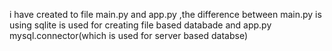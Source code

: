 i have created to file main.py and app.py ,the difference between main.py is using sqlite is used for creating file based databade and app.py mysql.connector(which is used for server based databse)
